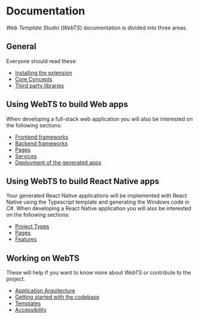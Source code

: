 # Documentation
*Web Template Studio* (*WebTS*) documentation is divided into three areas.

## General
Everyone should read these:

- [Installing the extension](install.md)
- [Core Concepts](concepts.md)
- [Third party libraries](third-party-libraries.md)

## Using WebTS to build Web apps
When developing a full-stack web application you will also be interested on the following sections:
- [Frontend frameworks](./generated-apps/web/frontend-frameworks/readme.md)
- [Backend frameworks](./generated-apps/web/backend-frameworks/readme.md)
- [Pages](./generated-apps/web/pages/readme.md)
- [Services](./generated-apps/web/services/readme.md)
- [Deployment of the generated apps](./generated-apps/web/deployment.md)

## Using WebTS to build React Native apps
Your generated React Native applications will be implemented with React Native using the Typescript template and generating the Windows code in C#.
When developing a React Native application you will also be interested on the following sections:
- [Project Types](./generated-apps/react-native/project-types/readme.md)
- [Pages](./generated-apps/react-native/pages/readme.md)
- [Features](./generated-apps/react-native/features/readme.md)

## Working on WebTS
These will help if you want to know more about *WebTS* or contribute to the project.

- [Application Arquitecture](./contributing/application-architecture.md)
- [Getting started with the codebase](./contributing/getting-started-developers.md)
- [Templates](./contributing/templates.md)
- [Accessibility](./contributing/accessibility.md)
